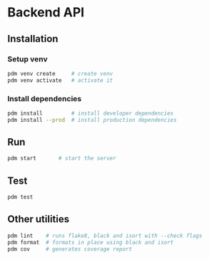 # Backend API

## Installation

### Setup venv

```bash
pdm venv create     # create venv
pdm venv activate   # activate it
```

### Install dependencies

```bash
pdm install         # install developer dependencies
pdm install --prod  # install production dependencies
```

## Run

```bash
pdm start       # start the server
```

## Test

```bash
pdm test
```

## Other utilities

```bash
pdm lint    # runs flake8, black and isort with --check flags
pdm format  # formats in place using black and isort
pdm cov     # generates coverage report
```
